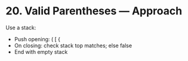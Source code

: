 # 20. Valid Parentheses — Approach

Use a stack:
- Push opening: ( [ {
- On closing: check stack top matches; else false
- End with empty stack